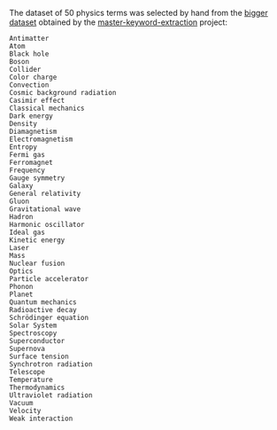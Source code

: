 The dataset of 50 physics terms was selected by hand from the [bigger dataset](dataset-of-1038-physic-terms.md) obtained by the [master-keyword-extraction](../../code/projects/master-keyword-extraction.md) project:

```
Antimatter
Atom
Black hole
Boson
Collider
Color charge
Convection
Cosmic background radiation
Casimir effect
Classical mechanics
Dark energy
Density
Diamagnetism
Electromagnetism
Entropy
Fermi gas
Ferromagnet
Frequency
Gauge symmetry
Galaxy
General relativity
Gluon
Gravitational wave
Hadron
Harmonic oscillator
Ideal gas
Kinetic energy
Laser
Mass
Nuclear fusion
Optics
Particle accelerator
Phonon
Planet
Quantum mechanics
Radioactive decay
Schrödinger equation
Solar System
Spectroscopy
Superconductor
Supernova
Surface tension
Synchrotron radiation
Telescope
Temperature
Thermodynamics
Ultraviolet radiation
Vacuum
Velocity
Weak interaction
```

